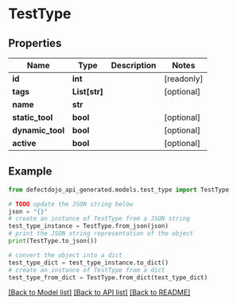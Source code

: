 # TestType


## Properties

Name | Type | Description | Notes
------------ | ------------- | ------------- | -------------
**id** | **int** |  | [readonly] 
**tags** | **List[str]** |  | [optional] 
**name** | **str** |  | 
**static_tool** | **bool** |  | [optional] 
**dynamic_tool** | **bool** |  | [optional] 
**active** | **bool** |  | [optional] 

## Example

```python
from defectdojo_api_generated.models.test_type import TestType

# TODO update the JSON string below
json = "{}"
# create an instance of TestType from a JSON string
test_type_instance = TestType.from_json(json)
# print the JSON string representation of the object
print(TestType.to_json())

# convert the object into a dict
test_type_dict = test_type_instance.to_dict()
# create an instance of TestType from a dict
test_type_from_dict = TestType.from_dict(test_type_dict)
```
[[Back to Model list]](../README.md#documentation-for-models) [[Back to API list]](../README.md#documentation-for-api-endpoints) [[Back to README]](../README.md)


